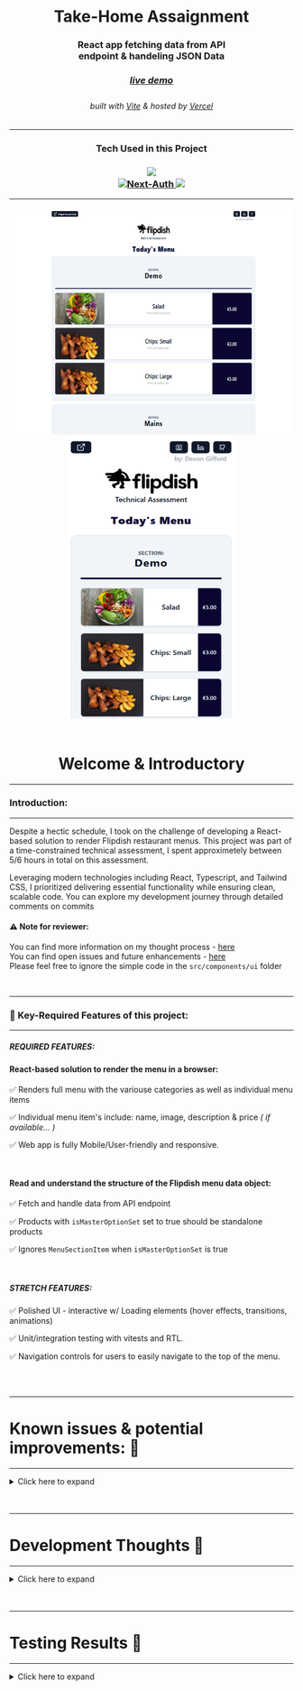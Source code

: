 <!-- Introduction Text -->
<div align="center">
    <h1>Take-Home Assaignment</h1>
    <h3>React app fetching data from API <br> endpoint & handeling JSON Data <h3>
    <h3> 
      <a href='', target='_blank'>
        <h5>live demo</h5>
      <a/>
    </h3>
        <h6>
            built with <a href="https://vitejs.dev/" >Vite</a> &
            hosted by <a href="https://vercel.com/">Vercel</a> 
        </h6>
</div>

---

<h3 align='center'>
Tech Used in this Project
<h3>
<p align='center'>
    <a href="https://skillicons.dev">
        <img src="https://skillicons.dev/icons?i=vite,ts,tailwind" /><br>
        <img src="https://vitest.dev/logo.svg" width=50 alt="Next-Auth">
        <img src="https://skillicons.dev/icons?i=vercel,github" />
    </a>
</p>

---

<!-- DEMO IMAGE  -->
<div align=center>
    <img src="/src/assets/github/FlipDish-Demo-Desktop.png" alt="Demo-Desktop" title="DemoImage-home" width="600" height="400"> 
    <img src="/src/assets//github//FlipDish-Demo-Mobile.png" alt="Demo-DemoMobile" title="DemoImage-login" width="300" height="500">    
</div>
<br>

<!-- -------------------------------------------------------------------------- -->

<h1 align='center'> Welcome & Introductory </h1>

<!-- -------------------------------------------------------------------------- -->
<hr/>

### Introduction:
<hr/>
<!-- -------------------------------------------------------------------------- -->
Despite a hectic schedule, I took on the challenge of developing a React-based solution to render Flipdish restaurant menus. 
This project was part of a time-constrained technical assessment, I spent approximetely between 5/6 hours in total on this assessment. 

Leveraging modern technologies including React, Typescript, and Tailwind CSS, I prioritized delivering essential functionality while ensuring clean, scalable code. You can explore my development journey through detailed comments on commits 

<h4><strong>⚠ Note for reviewer: </strong> </h4> 

You can find more information on my thought process - [here](https://github.com/DevonGifford/Menu--TechnicalAssignment#-development-thoughts-)
<br>You can find open issues and future enhancements - [here](https://github.com/DevonGifford/Menu--TechnicalAssignment#-known-issues--potential-improvements--)  <br/>  Please feel free to ignore the simple code in the `src/components/ui` folder
<br/>

<!-- -------------------------------------------------------------------------- -->
<br>
<hr>

### 🔑 Key-Required Features of this project:
<hr>
<!-- -------------------------------------------------------------------------- -->

##### REQUIRED FEATURES: 

#### React-based solution to render the menu in a browser:

✅  Renders full menu with the variouse categories as well as individual menu items

✅  Individual menu item's include:  name, image, description & price <em>( if available... )</em>

✅  Web app is fully Mobile/User-friendly and responsive.

<br>

#### Read and understand the structure of the Flipdish menu data object:

✅  Fetch and handle data from API endpoint  

✅  Products with `isMasterOptionSet` set to true should be standalone products

✅  Ignores `MenuSectionItem` when `isMasterOptionSet` is true

</br>

##### STRETCH FEATURES: 

✅  Polished UI - interactive w/ Loading elements (hover effects, transitions, animations)

✅  Unit/integration testing with vitests and RTL.

✅  Navigation controls for users to easily navigate to the top of the menu.

</br>
</br>
<!-- -------------------------------------------------------------------------- -->
<hr>
<h1 align='left'> Known issues & potential improvements: 🎯 </h1>
<hr>

<!-- -------------------------------------------------------------------------- -->
<!-- Small container -->
<details>
<summary> Click here to expand</summary>
<br/>

#### Known issues & Things I didn't have time for: 

- [Prioritize Above-the-Fold Loading with Suspense and Lazy Loading](https://github.com/DevonGifford/Menu--TechnicalAssignment/issues/5)

- [Enhanced Loading and Placeholder Handling](https://github.com/DevonGifford/Menu--TechnicalAssignment/issues/4)

- [Accessibility Enhancements for Improved User Experience](https://github.com/DevonGifford/Menu--TechnicalAssignment/issues/3)

- [Refactor MenuItemCard UI (Particularly Mobile View)](https://github.com/DevonGifford/Menu--TechnicalAssignment/issues/2)

- [Product Images Not Sizing Uniformly with Screen Resizing ](https://github.com/DevonGifford/Menu--TechnicalAssignment/issues/1)
</br>

#### Future Features & Improvements: 

💥  Include a feature to filter or search for specific menu items or sections.

💥  Include a shopping cart functionality to allow users to add items for ordering.

💥  Implement a feature for users to customize menu items (e.g., select options, add extras).

💥  Integrate with a backend or API for real-time updates or ordering functionality.

<!-- CLOSING DIV -->
</details>
<!-- SECTION CLOSING DIV -->
</details>
<br><br>


<!-- -------------------------------------------------------------------------- -->

<hr>
<h1 align='left'> Development Thoughts 🤔</h1>
<hr>

<!-- -------------------------------------------------------------------------- -->
<details>
<summary> Click here to expand </summary>
<br/>

#### [Commit #1](https://github.com/DevonGifford/Menu--TechnicalAssignment/commit/463c5d343ec247f0c052e9ef66fdc5b55cd65567#comments) - Thought Process on Tooling


#### [Commit #2](https://github.com/DevonGifford/Menu--TechnicalAssignment/commit/89c78428dba057434fdfdf81951b22cff1e6bab2#comments) - Quick Prototype & Hosting 


#### [Commit #3](https://github.com/DevonGifford/Menu--TechnicalAssignment/commit/185e24303c7c7c81fe4c6913c503b0aebd348fd6#comments) - Cleaned up Prototype & hitting key requirement's


#### [Commit #4](https://github.com/DevonGifford/Menu--TechnicalAssignment/commit/84c1cc639f1889943714c34e646bda475ffa074b#comments) - Testing completed and some final improvements


#### [Commit #5](https://github.com/DevonGifford/Menu--TechnicalAssignment/commit/f1458cdfc1da1d62a51dc5852f1c43b06d38835d#comments) - Final Clean up 
 

<br/>
---
<!-- CLOSING DIV -->
</details>
<br><br>
<!-- -------------------------------------------------------------------------- -->
<hr>
<h1 align='left'> Testing Results 🧪</h1>
<hr>
<!-- -------------------------------------------------------------------------- -->
<details>
<summary> Click here to expand </summary>
<br/>

<img src="./src/assets/github/CodeCoverage-flipdish.png" alt="Demo-Testing" title="DemoImage-Testing" width="700" height="500"> 

<!-- CLOSING DIV -->
</details>

<br><br>


